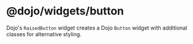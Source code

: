 # @dojo/widgets/button

Dojo's `RaisedButton` widget creates a Dojo `Button` widget with additional classes for alternative styling.
